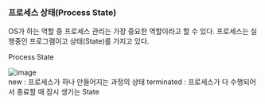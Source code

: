 ### 프로세스 상태(Process State)

OS가 하는 역할 중 프로세스 관리는 가장 중요한 역할이라고 할 수 있다.
프로세스는 실행중인 프로그램이고 상태(State)를 가지고 있다.


Process State 

![image](https://user-images.githubusercontent.com/43642411/104544350-de3d1800-566a-11eb-8704-aaf4e4c56b0a.png)
</br>
new : 프로세스가 하나 만들어지는 과정의 상태
terminated : 프로세스가 다 수행되어서 종료할 때 잠시 생기는 State
